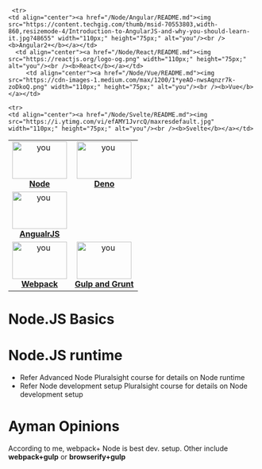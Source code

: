 
<table>
<center>

   <tr>
    <td align="center"><a href="# Node.JS Basics"><img src="https://upload.wikimedia.org/wikipedia/commons/thumb/d/d9/Node.js_logo.svg/1200px-Node.js_logo.svg.png" width="110px;" height="75px;" alt="you"/><br /><b>Node</b></a></td>
      <td align="center"><a href="/Node/Deno/README.md"><img src="https://webclerks.at/assets/images/blog/deno-logo.png" width="110px;" height="75px;" alt="you"/><br /><b>Deno</b></a></td>
   </tr>
   
     <tr>
    <td align="center"><a href="/Node/Angular/README.md"><img src="https://content.techgig.com/thumb/msid-70553803,width-860,resizemode-4/Introduction-to-AngularJS-and-why-you-should-learn-it.jpg?48655" width="110px;" height="75px;" alt="you"/><br /><b>Angular2+</b></a></td>
      <td align="center"><a href="/Node/React/README.md"><img src="https://reactjs.org/logo-og.png" width="110px;" height="75px;" alt="you"/><br /><b>React</b></a></td>
         <td align="center"><a href="/Node/Vue/README.md"><img src="https://cdn-images-1.medium.com/max/1200/1*yeAO-nwsAqnzr7k-zoDkoQ.png" width="110px;" height="75px;" alt="you"/><br /><b>Vue</b></a></td>   
  </tr>
    
    <tr>
    <td align="center"><a href="/Node/Svelte/README.md"><img src="https://i.ytimg.com/vi/efAMY1JvrcQ/maxresdefault.jpg" width="110px;" height="75px;" alt="you"/><br /><b>Svelte</b></a></td>
   <td align="center"><a href="/Node/AngularJS/README.md"><img src="https://content.techgig.com/thumb/msid-70553803,width-860,resizemode-4/Introduction-to-AngularJS-and-why-you-should-learn-it.jpg?48655" width="110px;" height="75px;" alt="you"/><br /><b>AngualrJS</b></a></td
  </tr>
  
  <tr>
    <td align="center"><a href="/Node/Webpack/README.md"><img src="https://webpack.js.org/e0b5805d423a4ec9473ee315250968b2.svg" width="110px;" height="75px;" alt="you"/><br /><b>Webpack</b></a></td>
      <td align="center"><a href="/Node/Webpack/GulpGrunt.md"><img src="https://www.keycdn.com/img/blog/gulp-vs-grunt-lg.webp" width="110px;" height="75px;" alt="you"/><br /><b>Gulp and Grunt</b></a></td> 
   </tr>
   
   
</table>
</center>

# Node.JS Basics
# Node.JS runtime

- Refer Advanced Node Pluralsight course for details on Node runtime
- Refer Node development setup Pluralsight course for details on  Node development setup

# Ayman Opinions
According to me, webpack+ Node is best dev. setup. Other include **webpack+gulp** or **browserify+gulp**

